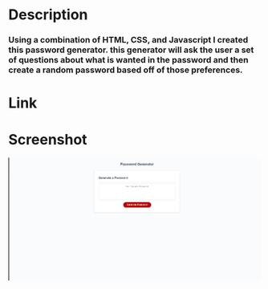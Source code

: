 # Description
### Using a combination of HTML, CSS, and Javascript I created this password generator. this generator will ask the user a set of questions about what is wanted in the password and then create a random password based off of those preferences.

# Link

# Screenshot
![Alt Text](/assets/images/password-generator-screenshot.jpg?raw=true)